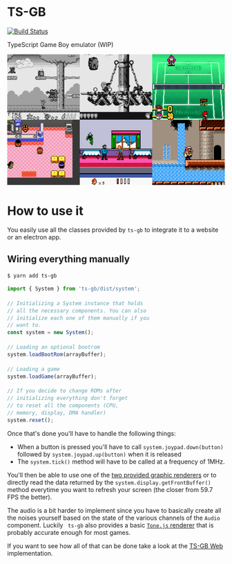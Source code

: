 TS-GB
===

[![Build Status](https://travis-ci.org/Lyrkan/ts-gb.svg?branch=master)](https://travis-ci.org/Lyrkan/ts-gb)

TypeScript Game Boy emulator (WIP)

![Asterix ran on ts-gb](images/screenshots.png)

# How to use it

You easily use all the classes provided by `ts-gb` to integrate
it to a website or an electron app.

## Wiring everything manually

```
$ yarn add ts-gb
```


```ts
import { System } from 'ts-gb/dist/system';

// Initializing a System instance that holds
// all the necessary components. You can also
// initialize each one of them manually if you
// want to.
const system = new System();

// Loading an optional bootrom
system.loadBootRom(arrayBuffer);

// Loading a game
system.loadGame(arrayBuffer);

// If you decide to change ROMs after
// initializing everything don't forget
// to reset all the components (CPU,
// memory, display, DMA handler)
system.reset();
```

Once that's done you'll have to handle the following things:

* When a button is pressed you'll have to call `system.joypad.down(button)`
  followed by `system.joypad.up(button)` when it is released
* The `system.tick()` method will have to be called at a
  frequency of 1MHz.

You'll then be able to use one of the [two provided graphic
renderers](src/display/renderers) or to directly read the
data returned by the `system.display.getFrontBuffer()` method
everytime you want to refresh your screen (the closer from
59.7 FPS the better).

The audio is a bit harder to implement since you have to
basically create all the noises yourself based on the state of
the various channels of the `Audio` component. Luckily ` ts-gb`
also provides a basic [`Tone.js` renderer](src/audio/renderers/tonejs-renderer.ts)
that is probably accurate enough for most games.

If you want to see how all of that can be done take a look at the
[TS-GB Web](https://github.com/Lyrkan/ts-gb-web) implementation.
